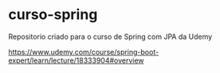 # curso-spring
Repositorio criado para o curso de Spring com JPA da Udemy

https://www.udemy.com/course/spring-boot-expert/learn/lecture/18333904#overview
